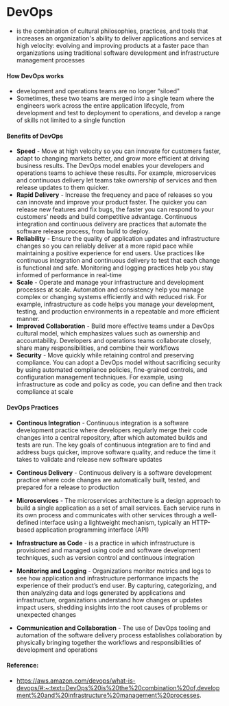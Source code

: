 # DevOps

- is the combination of cultural philosophies, practices, and tools that increases an organization's ability to deliver applications and services at high velocity: evolving and improving products at a faster pace than organizations using traditional software development and infrastructure management processes



#### How DevOps works
- development and operations teams are no longer “siloed"
- Sometimes, these two teams are merged into a single team where the engineers work across the entire application lifecycle, from development and test to deployment to operations, and develop a range of skills not limited to a single function


#### Benefits of DevOps
- **Speed** - Move at high velocity so you can innovate for customers faster, adapt to changing markets better, and grow more efficient at driving business results. The DevOps model enables your developers and operations teams to achieve these results. For example, microservices and continuous delivery let teams take ownership of services and then release updates to them quicker.
- **Rapid Delivery** - Increase the frequency and pace of releases so you can innovate and improve your product faster. The quicker you can release new features and fix bugs, the faster you can respond to your customers’ needs and build competitive advantage. Continuous integration and continuous delivery are practices that automate the software release process, from build to deploy.
- **Reliability** - Ensure the quality of application updates and infrastructure changes so you can reliably deliver at a more rapid pace while maintaining a positive experience for end users. Use practices like continuous integration and continuous delivery to test that each change is functional and safe. Monitoring and logging practices help you stay informed of performance in real-time
- **Scale** - Operate and manage your infrastructure and development processes at scale. Automation and consistency help you manage complex or changing systems efficiently and with reduced risk. For example, infrastructure as code helps you manage your development, testing, and production environments in a repeatable and more efficient manner.
- **Improved Collaboration** - Build more effective teams under a DevOps cultural model, which emphasizes values such as ownership and accountability. Developers and operations teams collaborate closely, share many responsibilities, and combine their workflows
- **Security** - Move quickly while retaining control and preserving compliance. You can adopt a DevOps model without sacrificing security by using automated compliance policies, fine-grained controls, and configuration management techniques. For example, using infrastructure as code and policy as code, you can define and then track compliance at scale


#### DevOps Practices
- **Continous Integration** - Continuous integration is a software development practice where developers regularly merge their code changes into a central repository, after which automated builds and tests are run. The key goals of continuous integration are to find and address bugs quicker, improve software quality, and reduce the time it takes to validate and release new software updates

- **Continous Delivery** - Continuous delivery is a software development practice where code changes are automatically built, tested, and prepared for a release to production

- **Microservices** - The microservices architecture is a design approach to build a single application as a set of small services. Each service runs in its own process and communicates with other services through a well-defined interface using a lightweight mechanism, typically an HTTP-based application programming interface (API)

- **Infrastructure as Code** - is a practice in which infrastructure is provisioned and managed using code and software development techniques, such as version control and continuous integration

- **Monitoring and Logging** - Organizations monitor metrics and logs to see how application and infrastructure performance impacts the experience of their product’s end user. By capturing, categorizing, and then analyzing data and logs generated by applications and infrastructure, organizations understand how changes or updates impact users, shedding insights into the root causes of problems or unexpected changes

- **Communication and Collaboration** - The use of DevOps tooling and automation of the software delivery process establishes collaboration by physically bringing together the workflows and responsibilities of development and operations


#### Reference:
- https://aws.amazon.com/devops/what-is-devops/#:~:text=DevOps%20is%20the%20combination%20of,development%20and%20infrastructure%20management%20processes.